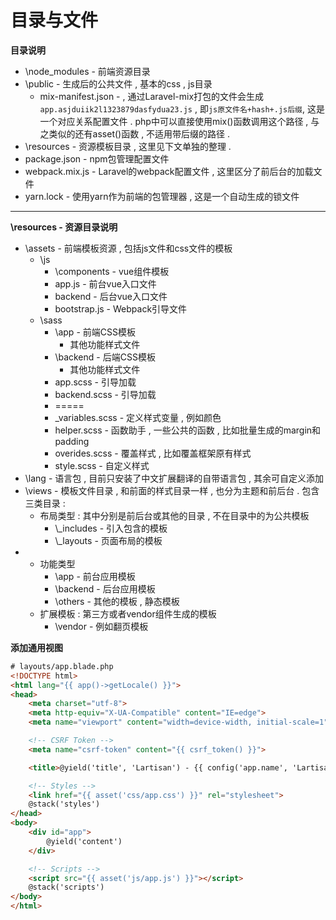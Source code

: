 # 目录与文件

**目录说明**

* \node\_modules - 前端资源目录
* \public - 生成后的公共文件 , 基本的css , js目录
  * mix-manifest.json - , 通过Laravel-mix打包的文件会生成`app.asjduiik2l1323879dasfydua23.js`
    , 即`js原文件名+hash+.js后缀`, 这是一个对应关系配置文件 . php中可以直接使用mix\(\)函数调用这个路径 , 与之类似的还有asset\(\)函数 , 不适用带后缀的路径 . 
* \resources - 资源模板目录 , 这里见下文单独的整理 . 
* package.json - npm包管理配置文件
* webpack.mix.js - Laravel的webpack配置文件 , 这里区分了前后台的加载文件
* yarn.lock - 使用yarn作为前端的包管理器 , 这是一个自动生成的锁文件

---

**\resources - 资源目录说明**

* \assets - 前端模板资源 , 包括js文件和css文件的模板
  * \js
    * \components - vue组件模板
    * app.js - 前台vue入口文件
    * backend - 后台vue入口文件
    * bootstrap.js - Webpack引导文件
  * \sass
    * \app - 前端CSS模板
      * 其他功能样式文件
    * \backend - 后端CSS模板
      * 其他功能样式文件
    * app.scss - 引导加载
    * backend.scss - 引导加载
    * =====
    * \_variables.scss - 定义样式变量 , 例如颜色
    * helper.scss - 函数助手 , 一些公共的函数 , 比如批量生成的margin和padding
    * overides.scss - 覆盖样式 , 比如覆盖框架原有样式
    * style.scss - 自定义样式
* \lang - 语言包 , 目前只安装了中文扩展翻译的自带语言包 , 其余可自定义添加
* \views - 模板文件目录 , 和前面的样式目录一样 , 也分为主题和前后台 . 包含三类目录 : 
  * 布局类型 : 其中分别是前后台或其他的目录 , 不在目录中的为公共模板
    * \\_includes - 引入包含的模板
    * \\_layouts - 页面布局的模板
* * 功能类型
    * \app - 前台应用模板
    * \backend - 后台应用模板
    * \others - 其他的模板 , 静态模板
  * 扩展模板 : 第三方或者vendor组件生成的模板
    * \vendor - 例如翻页模板

**添加通用视图**

```html
# layouts/app.blade.php
<!DOCTYPE html>
<html lang="{{ app()->getLocale() }}">
<head>
    <meta charset="utf-8">
    <meta http-equiv="X-UA-Compatible" content="IE=edge">
    <meta name="viewport" content="width=device-width, initial-scale=1">

    <!-- CSRF Token -->
    <meta name="csrf-token" content="{{ csrf_token() }}">

    <title>@yield('title', 'Lartisan') - {{ config('app.name', 'Lartisan') }}</title>

    <!-- Styles -->
    <link href="{{ asset('css/app.css') }}" rel="stylesheet">
    @stack('styles')
</head>
<body>
    <div id="app">
        @yield('content')
    </div>

    <!-- Scripts -->
    <script src="{{ asset('js/app.js') }}"></script>
    @stack('scripts')
</body>
</html>
```



